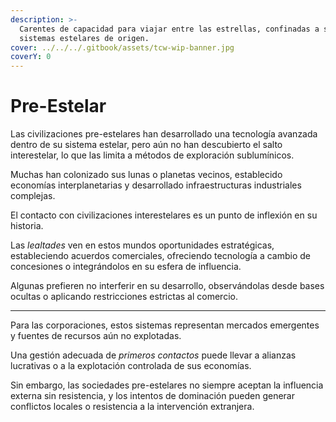 ```yaml
---
description: >-
  Carentes de capacidad para viajar entre las estrellas, confinadas a sus
  sistemas estelares de origen.
cover: ../../../.gitbook/assets/tcw-wip-banner.jpg
coverY: 0
---
```


# Pre-Estelar

Las civilizaciones pre-estelares han desarrollado una tecnología avanzada dentro de su sistema estelar, pero aún no han descubierto el salto interestelar, lo que las limita a métodos de exploración sublumínicos.

Muchas han colonizado sus lunas o planetas vecinos, establecido economías interplanetarias y desarrollado infraestructuras industriales complejas.

El contacto con civilizaciones interestelares es un punto de inflexión en su historia.

Las _lealtades_ ven en estos mundos oportunidades estratégicas, estableciendo acuerdos comerciales, ofreciendo tecnología a cambio de concesiones o integrándolos en su esfera de influencia.

Algunas prefieren no interferir en su desarrollo, observándolas desde bases ocultas o aplicando restricciones estrictas al comercio.

***

Para las corporaciones, estos sistemas representan mercados emergentes y fuentes de recursos aún no explotadas.

Una gestión adecuada de _primeros contactos_ puede llevar a alianzas lucrativas o a la explotación controlada de sus economías.

Sin embargo, las sociedades pre-estelares no siempre aceptan la influencia externa sin resistencia, y los intentos de dominación pueden generar conflictos locales o resistencia a la intervención extranjera.
